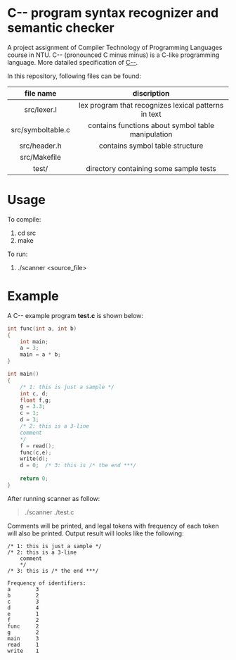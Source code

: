 # C-- program syntax recognizer and semantic checker
A project assignment of Compiler Technology of Programming Languages course in NTU. C-- (pronounced C minus minus) is a C-like programming language. More datailed specification of [C--](https://drive.google.com/file/d/1mqIG6JDIcNYxValdV83zUXzc0i7tExel/view?usp=sharing). 

In this repository, following files can be found:

|     file name     |                     discription                      |
| :---------------: | :--------------------------------------------------: |
|    src/lexer.l    | lex program that recognizes lexical patterns in text |
| src/symboltable.c |  contains functions about symbol table manipulation  |
|   src/header.h    |           contains symbol table structure            |
|   src/Makefile    |                                                      |
|       test/       |        directory containing some sample tests        |

# Usage
To compile:
1. cd src
2. make

To run:  
1. ./scanner <source_file>

# Example
A C-- example program **test.c** is shown below:
```c
int func(int a, int b)
{
	int main;
    a = 3;
	main = a * b;
}

int main()
{
	/* 1: this is just a sample */
    int c, d;
	float f,g;
	g = 3.3;
    c = 1;
    d = 3;
	/* 2: this is a 3-line
	comment
	*/
	f = read();
    func(c,e);
	write(d);
	d = 0;  /* 3: this is /* the end ***/
	
    return 0;
}
```
After running scanner as follow:  
 > ./scanner ./test.c

Comments will be printed, and legal tokens with frequency of each token will also be printed. Output result will looks like the following:  
```
/* 1: this is just a sample */
/* 2: this is a 3-line
	comment
	*/
/* 3: this is /* the end ***/

Frequency of identifiers:
a        3
b        2
c        3
d        4
e        1
f        2
func     2
g        2
main     3
read     1
write    1
```
